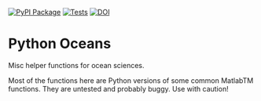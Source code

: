 [![PyPI Package](https://img.shields.io/pypi/v/oceans.svg)](https://pypi.org/project/oceans/)
[![Tests](https://github.com/pyoceans/python-oceans/actions/workflows/tests.yml/badge.svg?branch=main)](https://github.com/pyoceans/python-oceans/actions/workflows/tests.yml)
[![DOI](https://zenodo.org/badge/11956337.svg)](https://zenodo.org/badge/latestdoi/11956337)

# Python Oceans

Misc helper functions for ocean sciences.

Most of the functions here are Python versions of some common MatlabTM functions.
They are untested and probably buggy. Use with caution!

